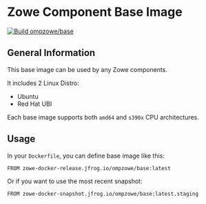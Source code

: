 # Zowe Component Base Image

[![Build ompzowe/base](https://github.com/zowe/zowe-install-packaging/actions/workflows/base-images.yml/badge.svg)](https://github.com/zowe/zowe-install-packaging/actions/workflows/base-images.yml)

## General Information

This base image can be used by any Zowe components.

It includes 2 Linux Distro:

- Ubuntu
- Red Hat UBI

Each base image supports both `amd64` and `s390x` CPU architectures.

## Usage

In your `Dockerfile`, you can define base image like this:

```
FROM zowe-docker-release.jfrog.io/ompzowe/base:latest
```

Or if you want to use the most recent snapshot:

```
FROM zowe-docker-snapshot.jfrog.io/ompzowe/base:latest.staging
```
